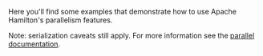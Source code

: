 Here you'll find some examples that demonstrate how to use Apache Hamilton's parallelism features.

Note: serialization caveats still apply. For more information see the
[parallel documentation](https://hamilton.dagworks.io/en/latest/concepts/parallel-task/).
